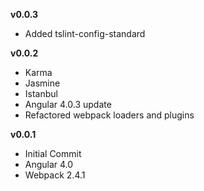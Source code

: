 **v0.0.3**
* Added tslint-config-standard

**v0.0.2**
* Karma
* Jasmine
* Istanbul
* Angular 4.0.3 update
* Refactored webpack loaders and plugins

**v0.0.1**
* Initial Commit
* Angular 4.0
* Webpack 2.4.1

